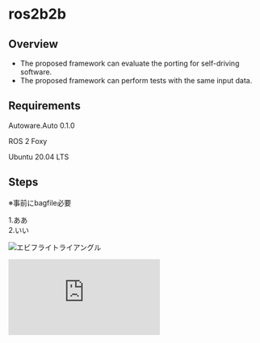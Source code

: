# ros2b2b

## Overview

* The proposed framework can evaluate the porting for self-driving software.<br>
* The proposed framework can perform tests with the same input data.<br>
  

## Requirements

Autoware.Auto 0.1.0

ROS 2 Foxy

Ubuntu 20.04 LTS

## Steps

※事前にbagfile必要

1.ああ<br>
2.いい<br>

<img src="https://github.com/CPFL/ros2b2b/blob/main/src/result/kal_diff_pure_vehicle_vehicle_command_front_wheel_angle_rad.pdf" alt="エビフライトライアングル" title="サンプル">

![秋田犬](https://github.com/CPFL/ros2b2b/blob/main/src/result/kal_diff_pure_vehicle_vehicle_command_front_wheel_angle_rad.pdf)
